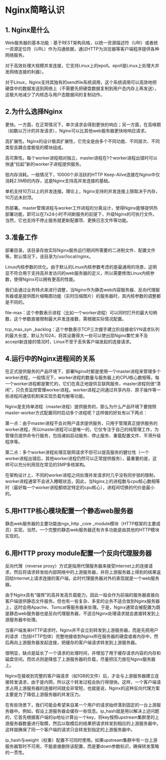 # Nginx简略认识
## 1. Nginx是什么
Web服务器的基本功能：基于REST架构风格，以统一资源描述符（URI）或者统一资源定位符（URL）作为沟通依据，通过HTTP为浏览器等客户端程序提供各种网络服务。

对于高效处理大规模并发连接，它支持Linux上的epoll。epoll是Linux上处理大并发网络连接的利器）。

对于Linux，Nginx支持其独有的sendfile系统调用，这个系统调用可以高效地把硬盘中的数据发送到网络上（不需要先把硬盘数据复制到用户态内存上再发送），这极大地减少了内核态与用户态数据间的复制动作。

## 2.为什么选择Nginx
更快。一方面，在正常情况下，单次请求会得到更快的响应；另一方面，在高峰期（如数以万计的并发请求），Nginx可以比其他web服务器更快地响应请求。

高扩展性。Nginx的设计极具扩展性，它完全是由多个不同功能、不同层次、不同类型且耦合度极低的模块组成。

高可靠性。每个worker进程相对独立，master进程在1个worker进程出错时可以快速“拉起”新的worker子进程提供服务。

低内存消耗。一般情况下，10000个非活跃的HTTP Keep-Alive连接在Nginx中仅消耗2.5MB的内存，这是Nginx支持高并发连接的基础。

单机支持10万以上的并发连接。理论上，Nginx支持的并发连接上限取决于内存，10万远未封顶。

热部署。master管理进程与worker工作进程的分离设计，使得Nginx能够提供热部署功能，即可以在7x24小时不间断服务的前提下，升级Nginx的可执行文件。当然，它也支持不停止服务就更新配置项、更换日志文件等功能。

## 3.准备工作
部署目录。该目录存放实际Nginx服务运行期间所需要的二进制文件、配置文件等。默认情况下，该目录为/usr/local/nginx。

Linux内核参数的优化。由于默认的Linux内核参数考虑的是最通用的场景，这明显不符合用于支持高并发访问的web服务器的定义，所以需要修改Linux内核参数，使得Nginx可以拥有更高的性能。

我们会通过业务特点来进行调整，当Nginx作为静态web内容服务器、反向代理服务器或是提供图片缩略图功能（实时压缩图片）的服务器时，其内核参数的调整都是不同的。

file-max：这个参数表示进程（比如一个worker进程）可以同时打开的最大句柄数，这个参数直接限制最大并发连接数，需根据实际情况配置。

tcp\_max\_syn \_backlog：这个参数表示TCP三次握手建立阶段接收SYN请求队列的最大长度，默认为1024，将其设置得大一些可以使出现Nginx繁忙来不及accept新连接的情况时，Linux不至于丢失客户端发起的连接请求。

## 4.运行中的Nginx进程间的关系
在正式提供服务的产品环境下，部署Nginx时都是使用一个master进程来管理多个worker进程，一般情况下，worker进程的数量与服务器上的CPU核心数相等。每一个worker进程都是繁忙的，它们在真正地提供互联网服务，master进程则很“清闲”，只负责监控管理worker进程。worker进程之间通过共享内存、原子操作等一些进程间通信机制来实现负载均衡等功能。

Nginx是支持单进程（master进程）提供服务的，那么为什么产品环境下要按照master-worker方式配置同时启动多个进程呢？这样做的好处有以下两点：

第一点：由于master进程不会对用户请求提供服务，只用于管理真正提供服务的worker进程，所以master进程可以是唯一的，它仅专注于自己的纯管理工作，为管理员提供命令行服务，包括诸如启动服务、停止服务、重载配置文件、平滑升级程序等。

第二点：多个worker进程处理互联网请求不但可以提高服务的健壮性（一个worker进程出错后，其他worker进程仍然可以正常提供服务），最重要的是，这样可以充分利用现在常见的SMP多核架构。

在架构设计上，不同的worker进程之间处理并发请求时几乎没有同步锁的限制，worker进程通常不会进入睡眠状态，因此，当Nginx上的进程数与cpu核心数相等时（最好每一个worker进程都绑定特定的cpu核心），进程间切换的代价是最小的。

## 5.用HTTP核心模块配置一个静态web服务器
静态web服务器的主要功能由ngx\_http \_core \_module模块（HTTP框架的主要成员）实现，当然，一个完整的静态web服务器还有许多功能是由其他的HTTP模块实现的。

## 6.用HTTP proxy module配置一个反向代理服务器
反向代理（reverse proxy）方式是指用代理服务器来接受Internet上的连接请求，然后将请求转发给内部网络中的上游服务器，并将上游服务器上得到的结果返回给Internet上请求连接的客户端，此时代理服务器对外的表现就是一个web服务器。

由于Nginx具有“强悍”的高并发高负载能力，因此一般会作为前端的服务器直接向客户端提供静态文件服务。但也有一些复杂、多变的业务不适合放到Nginx服务器上，这时会用Apache、Tomcat等服务器来处理。于是，Nginx通常会被配置为既是静态web服务器也是反向代理服务器，不适合Nginx处理请求就会直接转发到上游服务器中处理。

当客户端发来HTTP请求时，Nginx并不会立刻转发到上游服务器，而是先把用户的请求（包括HTTP包体）完整地接收到Nginx所在服务器的硬盘或者内存中，然后再向上游服务器发起连接，把缓存的客户端请求转发到上游服务器。

很明显，缺点是延长了一个请求的处理时间，并增加了用于缓存请求内容的内存和磁盘空间。而优点则是降低了上游服务器的负载，尽量把压力放在Nginx服务器上。

Nginx在接收到完整的客户端请求（如1GB的文件）后，才会与上游服务器建立连接转发请求，由于是内网，所以这个转发过程会执行得很快。这样，一个客户端请求占用上游服务器的连接时间就会非常短，也就是说，Nginx的这种反向代理方案主要是为了降低上游服务器的并发压力。

在有些场景下，我们可能会希望来自某一个用户的请求始终落到固定的一台上游服务器中。例如，假设上游服务器会缓存一些信息。ip\_hash就是用以解决上述问题的，它首先根据客户端的ip地址计算出一个key，将key按照upstream集群里的上游服务器数量进行取模，然后以取模后的结果把请求转发到相应的上游服务器中。这样就确保了同一个客户端的请求只会转发到指定的上游服务器中。

ip\_hash与weight（权重）配置不可同时使用。如果upstream集群中有一台上游服务器暂时不可用，不能直接删除该配置，而是要down参数标识，确保转发策略的一贯性。









